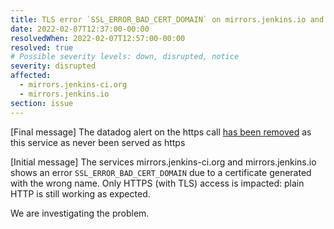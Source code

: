 ```yaml
---
title: TLS error `SSL_ERROR_BAD_CERT_DOMAIN` on mirrors.jenkins.io and mirrors.jenkins-ci
date: 2022-02-07T12:37:00-00:00
resolvedWhen: 2022-02-07T12:57:00-00:00
resolved: true
# Possible severity levels: down, disrupted, notice
severity: disrupted
affected:
  - mirrors.jenkins-ci.org
  - mirrors.jenkins.io
section: issue
---
```


[Final message]
The datadog alert on the https call [has been removed](https://github.com/jenkins-infra/datadog/pull/56) as this service as never been served as https

[Initial message]
The services mirrors.jenkins-ci.org and mirrors.jenkins.io shows an error `SSL_ERROR_BAD_CERT_DOMAIN` due to a certificate generated with the wrong name.
Only HTTPS (with TLS) access is impacted: plain HTTP is still working as expected.

We are investigating the problem.
